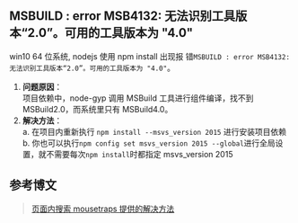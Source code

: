 ## MSBUILD : error MSB4132: 无法识别工具版本“2.0”。可用的工具版本为 "4.0"

win10 64 位系统, nodejs 使用 npm install 出现报
错`MSBUILD : error MSB4132: 无法识别工具版本“2.0”。可用的工具版本为 "4.0"`。

1. **问题原因**：  
   项目依赖中，node-gyp 调用 MSBuild 工具进行组件编译，找不到 MSBuild2.0，而系统里只有 MSBuild4.0。
2. **解决方法**：  
   a. 在项目内重新执行 `npm install --msvs_version 2015` 进行安装项目依赖  
   b. 你也可以执行`npm config set msvs_version 2015 --global`进行全局设置，就不需要每次`npm install`时都指定
   msvs_version 2015

## 参考博文

> [页面内搜索 mousetraps 提供的解决方法](https://github.com/nodejs/node-gyp/issues/629)
